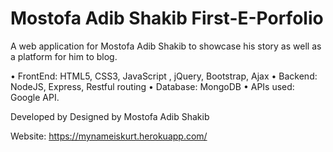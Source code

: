 # Mostofa Adib Shakib First-E-Porfolio

A web application for Mostofa Adib Shakib to showcase his story as well as a platform for him to blog.

• FrontEnd: HTML5, CSS3, JavaScript , jQuery, Bootstrap, Ajax
• Backend: NodeJS, Express, Restful routing
• Database: MongoDB
• APIs used: Google API.

Developed by Designed by Mostofa Adib Shakib

Website: https://mynameiskurt.herokuapp.com/
